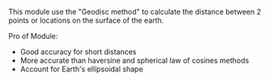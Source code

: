 This module use the "Geodisc method" to calculate the distance between 2 points or locations on the 
surface of the earth.

Pro of Module:
- Good accuracy for short distances
- More accurate than haversine and spherical law of cosines methods
- Account for Earth's ellipsoidal shape